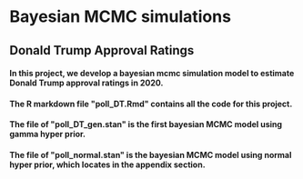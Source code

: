 # Bayesian MCMC simulations

## Donald Trump Approval Ratings

#### In this project, we develop a bayesian mcmc simulation model to estimate Donald Trump approval ratings in 2020. 

#### The R markdown file "poll_DT.Rmd" contains all the code for this project.

#### The file of "poll_DT_gen.stan" is the first bayesian MCMC model using gamma hyper prior.

#### The file of "poll_normal.stan" is the bayesian MCMC model using normal hyper prior, which locates in the appendix section.
